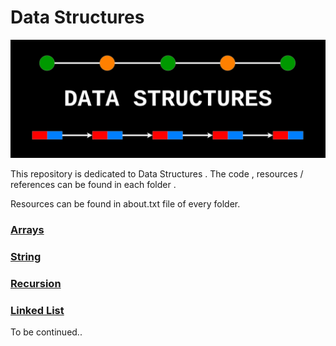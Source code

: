 # Data Structures

<img src="https://github.com/bhav09/data_structures/blob/master/static/ds.png" width="680"/>

This repository is dedicated to Data Structures . The code , resources / references can be found in each folder .


Resources can be found in about.txt file of every folder.


### [Arrays]()

### [String]()

### [Recursion]()

### [Linked List]()

To be continued..
